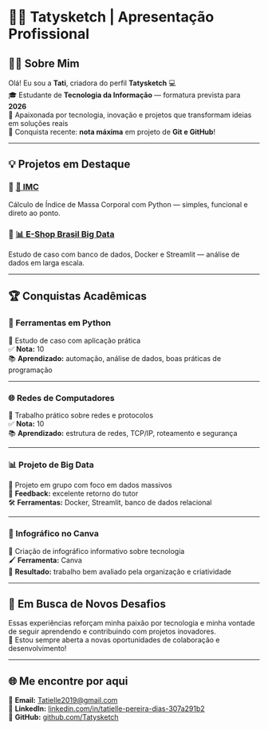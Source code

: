 # 👩‍💻 **Tatysketch | Apresentação Profissional**

## 🙋‍♀️ Sobre Mim

Olá! Eu sou a **Tati**, criadora do perfil **Tatysketch** 💻  
🎓 Estudante de **Tecnologia da Informação** — formatura prevista para **2026**  
🚀 Apaixonada por tecnologia, inovação e projetos que transformam ideias em soluções reais  
🏅 Conquista recente: **nota máxima** em projeto de **Git e GitHub**!

---

## 💡 **Projetos em Destaque**

### 🔹 [📐 IMC](https://github.com/Tatysketch/IMC)  
Cálculo de Índice de Massa Corporal com Python — simples, funcional e direto ao ponto.

### 🔹 [📊 E-Shop Brasil Big Data](https://github.com/Tatysketch/e-shop-brasil-bigdata)  
Estudo de caso com banco de dados, Docker e Streamlit — análise de dados em larga escala.

---

## 🏆 **Conquistas Acadêmicas**

### 🔧 Ferramentas em Python  
📌 Estudo de caso com aplicação prática  
✅ **Nota:** 10  
📚 **Aprendizado:** automação, análise de dados, boas práticas de programação

---

### 🌐 Redes de Computadores  
📌 Trabalho prático sobre redes e protocolos  
✅ **Nota:** 10  
📚 **Aprendizado:** estrutura de redes, TCP/IP, roteamento e segurança

---

### 📊 Projeto de Big Data  
📌 Projeto em grupo com foco em dados massivos  
👏 **Feedback:** excelente retorno do tutor  
🛠️ **Ferramentas:** Docker, Streamlit, banco de dados relacional

---

### 🎨 Infográfico no Canva  
📌 Criação de infográfico informativo sobre tecnologia  
🖌️ **Ferramenta:** Canva  
🌟 **Resultado:** trabalho bem avaliado pela organização e criatividade

---

## 🌱 Em Busca de Novos Desafios

Essas experiências reforçam minha paixão por tecnologia e minha vontade de seguir aprendendo e contribuindo com projetos inovadores.  
💬 Estou sempre aberta a novas oportunidades de colaboração e desenvolvimento!

---

## 🌐 Me encontre por aqui


📧 **Email:** [Tatielle2019@gmail.com](mailto:Tatielle2019@gmail.com)  
🔗 **LinkedIn:** [linkedin.com/in/tatielle-pereira-dias-307a291b2](https://linkedin.com/in/tatielle-pereira-dias-307a291b2)  
🐙 **GitHub:** [github.com/Tatysketch](https://github.com/Tatysketch)













